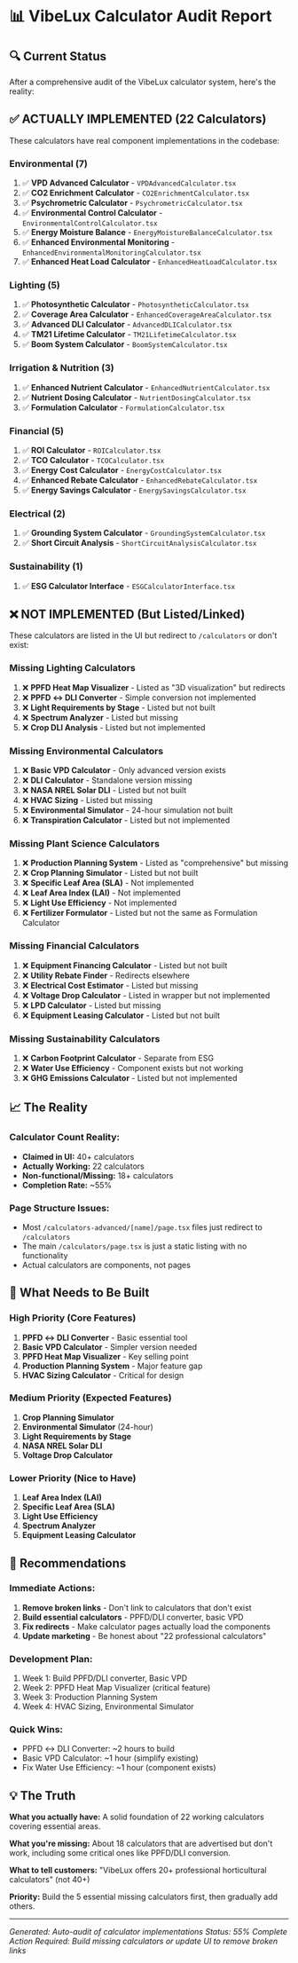 # 📊 VibeLux Calculator Audit Report

## 🔍 Current Status

After a comprehensive audit of the VibeLux calculator system, here's the reality:

## ✅ ACTUALLY IMPLEMENTED (22 Calculators)

These calculators have real component implementations in the codebase:

### **Environmental (7)**
1. ✅ **VPD Advanced Calculator** - `VPDAdvancedCalculator.tsx`
2. ✅ **CO2 Enrichment Calculator** - `CO2EnrichmentCalculator.tsx`
3. ✅ **Psychrometric Calculator** - `PsychrometricCalculator.tsx`
4. ✅ **Environmental Control Calculator** - `EnvironmentalControlCalculator.tsx`
5. ✅ **Energy Moisture Balance** - `EnergyMoistureBalanceCalculator.tsx`
6. ✅ **Enhanced Environmental Monitoring** - `EnhancedEnvironmentalMonitoringCalculator.tsx`
7. ✅ **Enhanced Heat Load Calculator** - `EnhancedHeatLoadCalculator.tsx`

### **Lighting (5)**
1. ✅ **Photosynthetic Calculator** - `PhotosyntheticCalculator.tsx`
2. ✅ **Coverage Area Calculator** - `EnhancedCoverageAreaCalculator.tsx`
3. ✅ **Advanced DLI Calculator** - `AdvancedDLICalculator.tsx`
4. ✅ **TM21 Lifetime Calculator** - `TM21LifetimeCalculator.tsx`
5. ✅ **Boom System Calculator** - `BoomSystemCalculator.tsx`

### **Irrigation & Nutrition (3)**
1. ✅ **Enhanced Nutrient Calculator** - `EnhancedNutrientCalculator.tsx`
2. ✅ **Nutrient Dosing Calculator** - `NutrientDosingCalculator.tsx`
3. ✅ **Formulation Calculator** - `FormulationCalculator.tsx`

### **Financial (5)**
1. ✅ **ROI Calculator** - `ROICalculator.tsx`
2. ✅ **TCO Calculator** - `TCOCalculator.tsx`
3. ✅ **Energy Cost Calculator** - `EnergyCostCalculator.tsx`
4. ✅ **Enhanced Rebate Calculator** - `EnhancedRebateCalculator.tsx`
5. ✅ **Energy Savings Calculator** - `EnergySavingsCalculator.tsx`

### **Electrical (2)**
1. ✅ **Grounding System Calculator** - `GroundingSystemCalculator.tsx`
2. ✅ **Short Circuit Analysis** - `ShortCircuitAnalysisCalculator.tsx`

### **Sustainability (1)**
1. ✅ **ESG Calculator Interface** - `ESGCalculatorInterface.tsx`

## ❌ NOT IMPLEMENTED (But Listed/Linked)

These calculators are listed in the UI but redirect to `/calculators` or don't exist:

### **Missing Lighting Calculators**
1. ❌ **PPFD Heat Map Visualizer** - Listed as "3D visualization" but redirects
2. ❌ **PPFD ↔ DLI Converter** - Simple conversion not implemented
3. ❌ **Light Requirements by Stage** - Listed but not built
4. ❌ **Spectrum Analyzer** - Listed but missing
5. ❌ **Crop DLI Analysis** - Listed but not implemented

### **Missing Environmental Calculators**
1. ❌ **Basic VPD Calculator** - Only advanced version exists
2. ❌ **DLI Calculator** - Standalone version missing
3. ❌ **NASA NREL Solar DLI** - Listed but not built
4. ❌ **HVAC Sizing** - Listed but missing
5. ❌ **Environmental Simulator** - 24-hour simulation not built
6. ❌ **Transpiration Calculator** - Listed but not implemented

### **Missing Plant Science Calculators**
1. ❌ **Production Planning System** - Listed as "comprehensive" but missing
2. ❌ **Crop Planning Simulator** - Listed but not built
3. ❌ **Specific Leaf Area (SLA)** - Not implemented
4. ❌ **Leaf Area Index (LAI)** - Not implemented
5. ❌ **Light Use Efficiency** - Not implemented
6. ❌ **Fertilizer Formulator** - Listed but not the same as Formulation Calculator

### **Missing Financial Calculators**
1. ❌ **Equipment Financing Calculator** - Listed but not built
2. ❌ **Utility Rebate Finder** - Redirects elsewhere
3. ❌ **Electrical Cost Estimator** - Listed but missing
4. ❌ **Voltage Drop Calculator** - Listed in wrapper but not implemented
5. ❌ **LPD Calculator** - Listed but missing
6. ❌ **Equipment Leasing Calculator** - Listed but not built

### **Missing Sustainability Calculators**
1. ❌ **Carbon Footprint Calculator** - Separate from ESG
2. ❌ **Water Use Efficiency** - Component exists but not working
3. ❌ **GHG Emissions Calculator** - Listed but not implemented

## 📈 The Reality

### **Calculator Count Reality:**
- **Claimed in UI:** 40+ calculators
- **Actually Working:** 22 calculators
- **Non-functional/Missing:** 18+ calculators
- **Completion Rate:** ~55%

### **Page Structure Issues:**
- Most `/calculators-advanced/[name]/page.tsx` files just redirect to `/calculators`
- The main `/calculators/page.tsx` is just a static listing with no functionality
- Actual calculators are components, not pages

## 🔧 What Needs to Be Built

### **High Priority (Core Features)**
1. **PPFD ↔ DLI Converter** - Basic essential tool
2. **Basic VPD Calculator** - Simpler version needed
3. **PPFD Heat Map Visualizer** - Key selling point
4. **Production Planning System** - Major feature gap
5. **HVAC Sizing Calculator** - Critical for design

### **Medium Priority (Expected Features)**
1. **Crop Planning Simulator**
2. **Environmental Simulator** (24-hour)
3. **Light Requirements by Stage**
4. **NASA NREL Solar DLI**
5. **Voltage Drop Calculator**

### **Lower Priority (Nice to Have)**
1. **Leaf Area Index (LAI)**
2. **Specific Leaf Area (SLA)**
3. **Light Use Efficiency**
4. **Spectrum Analyzer**
5. **Equipment Leasing Calculator**

## 🚀 Recommendations

### **Immediate Actions:**
1. **Remove broken links** - Don't link to calculators that don't exist
2. **Build essential calculators** - PPFD/DLI converter, basic VPD
3. **Fix redirects** - Make calculator pages actually load the components
4. **Update marketing** - Be honest about "22 professional calculators"

### **Development Plan:**
1. Week 1: Build PPFD/DLI converter, Basic VPD
2. Week 2: PPFD Heat Map Visualizer (critical feature)
3. Week 3: Production Planning System
4. Week 4: HVAC Sizing, Environmental Simulator

### **Quick Wins:**
- PPFD ↔ DLI Converter: ~2 hours to build
- Basic VPD Calculator: ~1 hour (simplify existing)
- Fix Water Use Efficiency: ~1 hour (component exists)

## 💡 The Truth

**What you actually have:** A solid foundation of 22 working calculators covering essential areas.

**What you're missing:** About 18 calculators that are advertised but don't work, including some critical ones like PPFD/DLI conversion.

**What to tell customers:** "VibeLux offers 20+ professional horticultural calculators" (not 40+)

**Priority:** Build the 5 essential missing calculators first, then gradually add others.

---

*Generated: Auto-audit of calculator implementations*
*Status: 55% Complete*
*Action Required: Build missing calculators or update UI to remove broken links*
